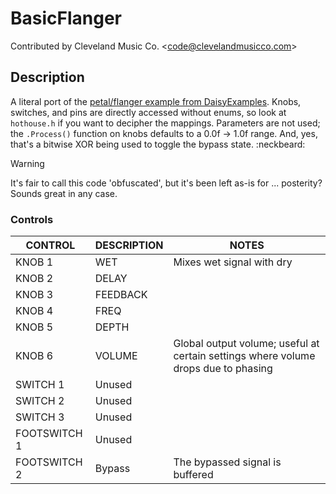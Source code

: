 # BasicFlanger

Contributed by Cleveland Music Co. \<<code@clevelandmusicco.com>\>

## Description

A literal port of the [petal/flanger example from DaisyExamples](https://github.com/electro-smith/DaisyExamples/tree/master/petal/flanger). Knobs, switches, and pins are directly accessed without enums, so look at `hothouse.h` if you want to decipher the mappings. Parameters are not used; the `.Process()` function on knobs defaults to a 0.0f -> 1.0f range. And, yes, that's a bitwise XOR being used to toggle the bypass state. :neckbeard:

> [!WARNING]
> It's fair to call this code 'obfuscated', but it's been left as-is for ... posterity? Sounds great in any case.

### Controls

| CONTROL | DESCRIPTION | NOTES |
|-|-|-|
| KNOB 1 | WET | Mixes wet signal with dry |
| KNOB 2 | DELAY |  |
| KNOB 3 | FEEDBACK |  |
| KNOB 4 | FREQ |  |
| KNOB 5 | DEPTH |  |
| KNOB 6 | VOLUME | Global output volume; useful at certain settings where volume drops due to phasing |
| SWITCH 1 | Unused |  |
| SWITCH 2 | Unused |  |
| SWITCH 3 | Unused |  |
| FOOTSWITCH 1 | Unused |  |
| FOOTSWITCH 2 | Bypass | The bypassed signal is buffered |
